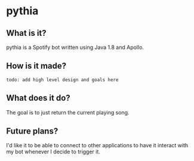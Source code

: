 # pythia

## What is it?

pythia is a Spotify bot written using Java 1.8 and Apollo.

## How is it made?

`todo: add high level design and goals here`

## What does it do?

The goal is to just return the current playing song. 

## Future plans?

I'd like it to be able to connect to other applications to have it interact with my bot whenever I decide to trigger it.